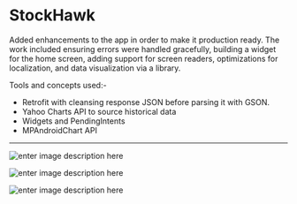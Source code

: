 # StockHawk
Added enhancements to the app in order to make it production ready. The work included ensuring errors were handled gracefully, building a widget for the home screen, adding support for screen readers, optimizations for localization, and data visualization via a library. 

Tools and concepts used:-

 - Retrofit with cleansing response JSON before parsing it with GSON. 
 - Yahoo Charts API to source historical data
 - Widgets and PendingIntents
 - MPAndroidChart API


----------


![enter image description here](https://s5.postimg.org/k9dh049br/stockhawk2.png)

![enter image description here](https://s5.postimg.org/dwybqa69j/stockhawk3.png)

![enter image description here](https://s5.postimg.org/lzwi1lquv/stockhawk1.png)







